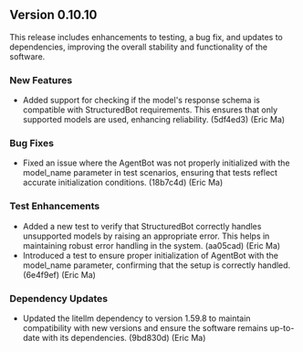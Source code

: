 ## Version 0.10.10

This release includes enhancements to testing, a bug fix, and updates to dependencies, improving the overall stability and functionality of the software.

### New Features

- Added support for checking if the model's response schema is compatible with StructuredBot requirements. This ensures that only supported models are used, enhancing reliability. (5df4ed3) (Eric Ma)

### Bug Fixes

- Fixed an issue where the AgentBot was not properly initialized with the model_name parameter in test scenarios, ensuring that tests reflect accurate initialization conditions. (18b7c4d) (Eric Ma)

### Test Enhancements

- Added a new test to verify that StructuredBot correctly handles unsupported models by raising an appropriate error. This helps in maintaining robust error handling in the system. (aa05cad) (Eric Ma)
- Introduced a test to ensure proper initialization of AgentBot with the model_name parameter, confirming that the setup is correctly handled. (6e4f9ef) (Eric Ma)

### Dependency Updates

- Updated the litellm dependency to version 1.59.8 to maintain compatibility with new versions and ensure the software remains up-to-date with its dependencies. (9bd830d) (Eric Ma)
